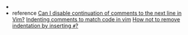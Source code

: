 *   
*   reference
    [Can I disable continuation of comments to the next line in Vim?](https://superuser.com/questions/271023/can-i-disable-continuation-of-comments-to-the-next-line-in-vim)
    [Indenting comments to match code in vim](https://stackoverflow.com/questions/191201/indenting-comments-to-match-code-in-vim)
    [How not to remove indentation by inserting `#`?](https://stackoverflow.com/questions/11121191/how-not-to-remove-indentation-by-inserting)

